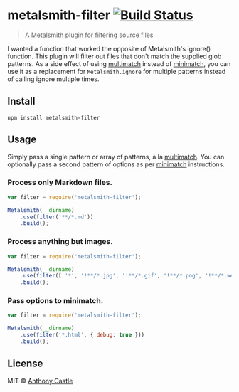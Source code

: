 # metalsmith-filter [![Build Status](https://travis-ci.org/mrajo/metalsmith-filter.svg)](https://travis-ci.org/mrajo/metalsmith-filter)

> A Metalsmith plugin for filtering source files

I wanted a function that worked the opposite of Metalsmith's ignore() function.
This plugin will filter out files that don't match the supplied glob patterns.
As a side effect of using [multimatch](https://github.com/sindresorhus/multimatch)
instead of [minimatch](https://github.com/isaacs/minimatch), you can use it as a
replacement for `Metalsmith.ignore` for multiple patterns instead of calling
ignore multiple times.

## Install

```
npm install metalsmith-filter
```

## Usage

Simply pass a single pattern or array of patterns, à la [multimatch](https://github.com/sindresorhus/multimatch).
You can optionally pass a second pattern of options as per [minimatch](https://github.com/isaacs/minimatch)
instructions.

### Process only Markdown files.

```javascript
var filter = require('metalsmith-filter');

Metalsmith(__dirname)
    .use(filter('**/*.md'))
    .build();
```

### Process anything but images.

```javascript
var filter = require('metalsmith-filter');

Metalsmith(__dirname)
    .use(filter([ '*', '!**/*.jpg', '!**/*.gif', '!**/*.png', '!**/*.webp' ]))
    .build();
```

### Pass options to minimatch.

```javascript
var filter = require('metalsmith-filter');

Metalsmith(__dirname)
    .use(filter('*.html', { debug: true }))
    .build();
```

## License

MIT © [Anthony Castle](http://github.com/mrajo)